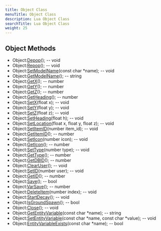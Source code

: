 ```yaml
---
title: Object Class
menuTitle: Object Class
description: Lua Object Class
searchTitle: Lua Object Class
weight: 25
---
```


## Object Methods
- Object:[Depop](depop)(); -- void
- Object:[Repop](repop)(); -- void
- Object:[SetModelName](setmodelname)(const char *name); -- void
- Object:[GetModelName](getmodelname)(); -- string
- Object:[GetX](getx)(); -- number
- Object:[GetY](gety)(); -- number
- Object:[GetZ](getz)(); -- number
- Object:[GetHeading](getheading)(); -- number
- Object:[SetX](setx)(float x); -- void
- Object:[SetY](sety)(float y); -- void
- Object:[SetZ](setz)(float z); -- void
- Object:[SetHeading](setheading)(float h); -- void
- Object:[SetLocation](setlocation)(float x, float y, float z); -- void
- Object:[SetItemID](setitemid)(number item_id); -- void
- Object:[GetItemID](getitemid)(); -- number
- Object:[SetIcon](seticon)(number icon); -- void
- Object:[GetIcon](geticon)(); -- number
- Object:[SetType](settype)(number type); -- void
- Object:[GetType](gettype)(); -- number
- Object:[GetDBID](getdbid)(); -- number
- Object:[ClearUser](clearuser)(); -- void
- Object:[SetID](setid)(number user); -- void
- Object:[GetID](getid)(); -- number
- Object:[Save](save)(); -- bool
- Object:[VarSave](varsave)(); -- number
- Object:[DeleteItem](deleteitem)(number index); -- void
- Object:[StartDecay](startdecay)(); -- void
- Object:[IsGroundSpawn](isgroundspawn)(); -- bool
- Object:[Close](close)(); -- void
- Object:[GetEntityVariable](getentityvariable)(const char *name); -- string
- Object:[SetEntityVariable](setentityvariable)(const char *name, const char *value); -- void
- Object:[EntityVariableExists](entityvariableexists)(const char *name); -- bool
